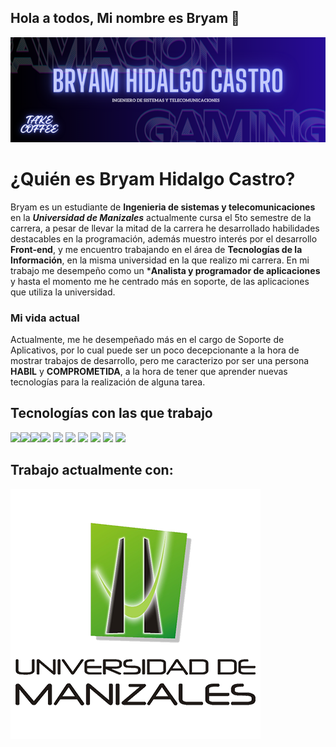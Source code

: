 ## Hola a todos, Mi nombre es Bryam 👋

<img src="Banneer perfil.png" alt="Mi banner">

# ¿Quién es Bryam Hidalgo Castro?

Bryam es un estudiante de **Ingenieria de sistemas y telecomunicaciones** en la ***Universidad de Manizales***
actualmente cursa el 5to semestre de la carrera, a pesar de llevar la mitad de la carrera he desarrollado habilidades
destacables en la programación, además muestro interés por el desarrollo **Front-end**, y me encuentro trabajando
en el área de **Tecnologías de la Información**, en la misma universidad en la que realizo mi carrera. En mi trabajo
me desempeño como un ***Analista y programador de aplicaciones** y hasta el momento me he centrado más en soporte, de
las aplicaciones que utiliza la universidad.

### Mi vida actual

Actualmente, me he desempeñado más en el cargo de Soporte de Aplicativos, por lo cual puede ser un poco decepcionante
a la hora de mostrar trabajos de desarrollo, pero me caracterizo por ser una persona **HABIL** y **COMPROMETIDA**, a la
hora de tener que aprender nuevas tecnologías para la realización de alguna tarea.

## Tecnologías con las que trabajo

<img src="https://img.shields.io/badge/PostgreSQL-316192?style=for-the-badge&logo=postgresql&logoColor=white" /><img src="https://img.shields.io/badge/Visual_Studio-5C2D91?style=for-the-badge&logo=visual%20studio&logoColor=white" /><img src="https://img.shields.io/badge/Astro-0C1222?style=for-the-badge&logo=astro&logoColor=FDFDFE" /><img src="https://img.shields.io/badge/Tailwind_CSS-38B2AC?style=for-the-badge&logo=tailwind-css&logoColor=white" />
<img src="https://img.shields.io/badge/Drupal-0678BE?style=for-the-badge&logo=drupal&logoColor=white" />
<img src="https://img.shields.io/badge/Alpine%20JS-8BC0D0?style=for-the-badge&logo=alpinedotjs&logoColor=black" />
<img src="https://img.shields.io/badge/HTML5-E34F26?style=for-the-badge&logo=html5&logoColor=white" />
<img src="https://img.shields.io/badge/CSS3-1572B6?style=for-the-badge&logo=css3&logoColor=white" />
<img src="https://img.shields.io/badge/GitHub-100000?style=for-the-badge&logo=github&logoColor=white" />
<img src="https://img.shields.io/badge/GitLab-330F63?style=for-the-badge&logo=gitlab&logoColor=white" />

## Trabajo actualmente con:

<img src="logo-umanizales.png" alt="Mi trabajo :D">







